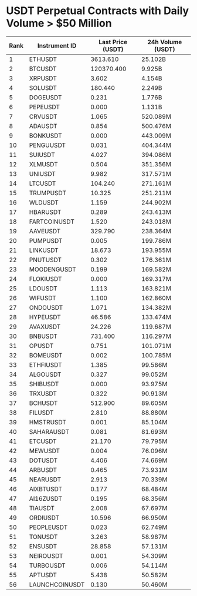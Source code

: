 # USDT Perpetual Contracts with Daily Volume > $50 Million

| Rank | Instrument ID | Last Price (USDT) | 24h Volume (USDT) |
|------|---------------|-------------------|-------------------|
| 1 | ETHUSDT | 3613.610 | 25.102B |
| 2 | BTCUSDT | 120370.400 | 9.925B |
| 3 | XRPUSDT | 3.602 | 4.154B |
| 4 | SOLUSDT | 180.440 | 2.249B |
| 5 | DOGEUSDT | 0.231 | 1.776B |
| 6 | PEPEUSDT | 0.000 | 1.131B |
| 7 | CRVUSDT | 1.065 | 520.089M |
| 8 | ADAUSDT | 0.854 | 500.476M |
| 9 | BONKUSDT | 0.000 | 443.009M |
| 10 | PENGUUSDT | 0.031 | 404.344M |
| 11 | SUIUSDT | 4.027 | 394.086M |
| 12 | XLMUSDT | 0.504 | 351.356M |
| 13 | UNIUSDT | 9.982 | 317.571M |
| 14 | LTCUSDT | 104.240 | 271.161M |
| 15 | TRUMPUSDT | 10.325 | 251.211M |
| 16 | WLDUSDT | 1.159 | 244.902M |
| 17 | HBARUSDT | 0.289 | 243.413M |
| 18 | FARTCOINUSDT | 1.520 | 243.018M |
| 19 | AAVEUSDT | 329.790 | 238.364M |
| 20 | PUMPUSDT | 0.005 | 199.786M |
| 21 | LINKUSDT | 18.673 | 193.955M |
| 22 | PNUTUSDT | 0.302 | 176.361M |
| 23 | MOODENGUSDT | 0.199 | 169.582M |
| 24 | FLOKIUSDT | 0.000 | 169.317M |
| 25 | LDOUSDT | 1.113 | 163.821M |
| 26 | WIFUSDT | 1.100 | 162.860M |
| 27 | ONDOUSDT | 1.071 | 134.382M |
| 28 | HYPEUSDT | 46.586 | 133.474M |
| 29 | AVAXUSDT | 24.226 | 119.687M |
| 30 | BNBUSDT | 731.400 | 116.297M |
| 31 | OPUSDT | 0.751 | 101.071M |
| 32 | BOMEUSDT | 0.002 | 100.785M |
| 33 | ETHFIUSDT | 1.385 | 99.586M |
| 34 | ALGOUSDT | 0.327 | 99.052M |
| 35 | SHIBUSDT | 0.000 | 93.975M |
| 36 | TRXUSDT | 0.322 | 90.913M |
| 37 | BCHUSDT | 512.900 | 89.605M |
| 38 | FILUSDT | 2.810 | 88.880M |
| 39 | HMSTRUSDT | 0.001 | 85.104M |
| 40 | SAHARAUSDT | 0.081 | 81.693M |
| 41 | ETCUSDT | 21.170 | 79.795M |
| 42 | MEWUSDT | 0.004 | 76.096M |
| 43 | DOTUSDT | 4.406 | 74.669M |
| 44 | ARBUSDT | 0.465 | 73.931M |
| 45 | NEARUSDT | 2.913 | 70.339M |
| 46 | AIXBTUSDT | 0.177 | 68.484M |
| 47 | AI16ZUSDT | 0.195 | 68.356M |
| 48 | TIAUSDT | 2.008 | 67.697M |
| 49 | ORDIUSDT | 10.596 | 66.950M |
| 50 | PEOPLEUSDT | 0.023 | 62.749M |
| 51 | TONUSDT | 3.263 | 58.987M |
| 52 | ENSUSDT | 28.858 | 57.131M |
| 53 | NEIROUSDT | 0.001 | 54.309M |
| 54 | TURBOUSDT | 0.006 | 54.114M |
| 55 | APTUSDT | 5.438 | 50.582M |
| 56 | LAUNCHCOINUSDT | 0.130 | 50.460M |
